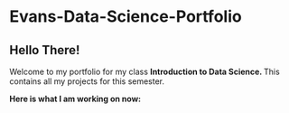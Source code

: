 # Evans-Data-Science-Portfolio
<h2> Hello There! </h2>
Welcome to my portfolio for my class <b> Introduction to Data Science. </b> This contains all my projects for this semester.
<p>
<b> Here is what I am working on now: </b>
</p>

